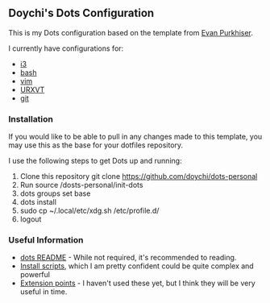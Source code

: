 ## Doychi's Dots Configuration

This is my Dots configuration based on the template from [Evan
Purkhiser](https://github.com/EvanPurkhiser/dots-template).

I currently have configurations for:
* [i3](http://i3wm.org)
* [bash](https://www.gnu.org/software/bash/)
* [vim](http://www.vim.org)
* [URXVT](http://softare.schmorp.de/pkg/rxvt-unicode)
* [git](https://git-scm.com)

### Installation

If you would like to be able to pull in any changes made to this template, you
may use this as the base for your dotfiles repository.

I use the following steps to get Dots up and running:
1. Clone this repository git clone https://github.com/doychi/dots-personal
2. Run source <repo location>/dosts-personal/init-dots
3. dots groups set base 
4. dots install
5. sudo cp ~/.local/etc/xdg.sh /etc/profile.d/
6. logout

### Useful Information
* [dots README](https://github.com/EvanPurkhiser/dots/blob/master/README.md) -
  While not required, it's recommended to reading.
* [Install
  scripts](https://github.com/EvanPurkhiser/dots/blob/master/README.md#installation-scripts),
which I am pretty confident could be quite complex and powerful 
* [Extension
  points](https://github.com/EvanPurkhiser/dots/blob/master/README.md#extending-configuration-files) -
   I haven't used these yet, but I think they will be very useful in time.
